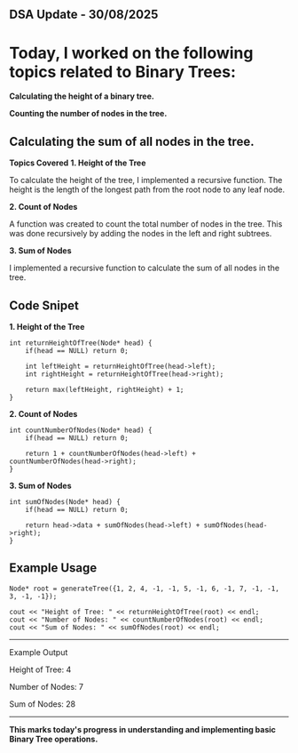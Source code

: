 ## DSA Update - 30/08/2025




# Today, I worked on the following topics related to Binary Trees:

**Calculating the height of a binary tree.**

**Counting the number of nodes in the tree.**

**Calculating the sum of all nodes in the tree.**
---

**Topics Covered**
**1. Height of the Tree**

To calculate the height of the tree, I implemented a recursive function. The height is the length of the longest path from the root node to any leaf node.

**2. Count of Nodes**

A function was created to count the total number of nodes in the tree. This was done recursively by adding the nodes in the left and right subtrees.

**3. Sum of Nodes**

I implemented a recursive function to calculate the sum of all nodes in the tree.

## Code Snipet

**1. Height of the Tree**
```
int returnHeightOfTree(Node* head) {
    if(head == NULL) return 0;

    int leftHeight = returnHeightOfTree(head->left);
    int rightHeight = returnHeightOfTree(head->right);

    return max(leftHeight, rightHeight) + 1;
}

```

**2. Count of Nodes**
```
int countNumberOfNodes(Node* head) {
    if(head == NULL) return 0;

    return 1 + countNumberOfNodes(head->left) + countNumberOfNodes(head->right);
}
```

**3. Sum of Nodes**
```
int sumOfNodes(Node* head) {
    if(head == NULL) return 0;

    return head->data + sumOfNodes(head->left) + sumOfNodes(head->right);
}
```

## Example Usage

```
Node* root = generateTree({1, 2, 4, -1, -1, 5, -1, 6, -1, 7, -1, -1, 3, -1, -1});

cout << "Height of Tree: " << returnHeightOfTree(root) << endl;
cout << "Number of Nodes: " << countNumberOfNodes(root) << endl;
cout << "Sum of Nodes: " << sumOfNodes(root) << endl;
```
---

Example Output

Height of Tree: 4

Number of Nodes: 7

Sum of Nodes: 28

---


**This marks today's progress in understanding and implementing basic Binary Tree operations.**